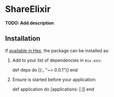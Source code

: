 # ShareElixir

**TODO: Add description**

## Installation

If [available in Hex](https://hex.pm/docs/publish), the package can be installed as:

  1. Add  to your list of dependencies in `mix.exs`:

        def deps do
          [{:, "~> 0.0.1"}]
        end

  2. Ensure  is started before your application:

        def application do
          [applications: [:]]
        end
